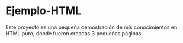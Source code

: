 # Ejemplo-HTML
Este proyecto es una pequeña demostración de mis conocimientos en HTML puro, donde fueron creadas 3 pequeñas páginas.
